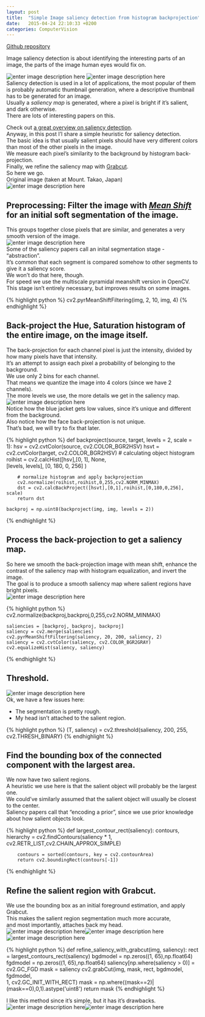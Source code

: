 ```yaml
---
layout: post
title:  "Simple Image saliency detection from histogram backprojection"
date:   2015-04-24 22:10:33 +0200
categories: ComputerVision
---
```


[Github repository](https://github.com/jacobgil/saliency-from-backproj)  

Image saliency detection is about identifying the interesting parts of an image, the parts of the image human eyes would fix on.  

![enter image description here](https://raw.githubusercontent.com/jacobgil/saliency-from-backproj/master/images/flower_original.jpg) ![enter image description here](https://raw.githubusercontent.com/jacobgil/saliency-from-backproj/master/images/flower_original_result.jpg)  
Saliency detection is used in a lot of applications, the most popular of them is probably automatic thumbnail generation, where a descriptive thumbnail has to be generated for an image.  
Usually a _saliency map_ is generated, where a pixel is bright if it’s salient, and dark otherwise.  
There are lots of interesting papers on this. 

Check out [a great overview on saliency detection](http://research.microsoft.com/en-us/um/people/jingdw/salientobjectdetection/salientobjectdetection.pdf).  
Anyway, in this post I’l share a simple heuristic for saliency detection.  
The basic idea is that usually salient pixels should have very different colors than most of the other pixels in the image.  
We measure each pixel’s similarity to the background by histogram back-projection.  
Finally, we refine the saliency map with [Grabcut](http://research.microsoft.com/apps/pubs/default.aspx?id=67890).  
So here we go.  
Original image (taken at Mount. Takao, Japan)  
![enter image description here](https://raw.githubusercontent.com/jacobgil/saliency-from-backproj/master/images/jacob_original.jpg)  

## Preprocessing: Filter the image with [_Mean Shift_](http://en.wikipedia.org/wiki/Mean_shift) for an initial soft segmentation of the image.

This groups together close pixels that are similar, and generates a very smooth version of the image.  
![enter image description here](https://raw.githubusercontent.com/jacobgil/saliency-from-backproj/master/images/jacob_original_abstraction.jpg)  
Some of the saliency papers call an inital segmentation stage - “abstraction”.  
It’s common that each segment is compared somehow to other segments to give it a saliency score.  
We won’t do that here, though.  
For speed we use the multiscale pyramidal meanshift version in OpenCV.  
This stage isn’t entirely necessary, but improves results on some images.  

{% highlight python %}
    cv2.pyrMeanShiftFiltering(img, 2, 10, img, 4)
{% endhighlight %}
## Back-project the Hue, Saturation histogram of the entire image, on the image itself.

The back-projection for each channel pixel is just the intensity, divided by how many pixels have that intensity.  
It’s an attempt to assign each pixel a probability of belonging to the background.  
We use only 2 bins for each channel.  
That means we quantize the image into 4 colors (since we have 2 channels).  
The more levels we use, the more details we get in the saliency map.  
![enter image description here](https://raw.githubusercontent.com/jacobgil/saliency-from-backproj/master/images/jacob_original_backprojection.jpg)  
Notice how the blue jacket gets low values, since it’s unique and different from the background.  
Also notice how the face back-projection is not unique.  
That’s bad, we will try to fix that later.  

{% highlight python %}
    def backproject(source, target, levels = 2, scale = 1):
        hsv = cv2.cvtColor(source,  cv2.COLOR_BGR2HSV)
        hsvt = cv2.cvtColor(target, cv2.COLOR_BGR2HSV)
        # calculating object histogram
        roihist = cv2.calcHist([hsv],[0, 1], None, \
            [levels, levels], [0, 180, 0, 256] )

        # normalize histogram and apply backprojection
        cv2.normalize(roihist,roihist,0,255,cv2.NORM_MINMAX)
        dst = cv2.calcBackProject([hsvt],[0,1],roihist,[0,180,0,256], scale)
        return dst

    backproj = np.uint8(backproject(img, img, levels = 2))
{% endhighlight %}

## Process the back-projection to get a saliency map.

So here we smooth the back-projection image with mean shift, enhance the contrast of the saliency map with histogram equalization, and invert the image.  
The goal is to produce a smooth saliency map where salient regions have bright pixels.  
![enter image description here](https://raw.githubusercontent.com/jacobgil/saliency-from-backproj/master/images/jacob_original_backprojection_processed.jpg)  

{% highlight python %}
    cv2.normalize(backproj,backproj,0,255,cv2.NORM_MINMAX)

    saliencies = [backproj, backproj, backproj]
    saliency = cv2.merge(saliencies)
    cv2.pyrMeanShiftFiltering(saliency, 20, 200, saliency, 2)
    saliency = cv2.cvtColor(saliency, cv2.COLOR_BGR2GRAY)
    cv2.equalizeHist(saliency, saliency)
{% endhighlight %}

## Threshold.

![enter image description here](https://raw.githubusercontent.com/jacobgil/saliency-from-backproj/master/images/jacob_original_afterthreshold.jpg)  
Ok, we have a few issues here:  
- The segmentation is pretty rough.  
- My head isn’t attached to the salient region.  

{% highlight python %}
    (T, saliency) = cv2.threshold(saliency, 200, 255, cv2.THRESH_BINARY)
{% endhighlight %}

## Find the bounding box of the connected component with the largest area.

We now have two salient regions.  
A heuristic we use here is that the salient object will probably be the largest one.  
We could’ve similarly assumed that the salient object will usually be closest to the center.  
Saliency papers call that “encoding a prior”, since we use prior knowledge about how salient objects look.  

{% highlight python %}
    def largest_contour_rect(saliency):
        contours, hierarchy = cv2.findContours(saliency * 1,
        cv2.RETR_LIST,cv2.CHAIN_APPROX_SIMPLE)

        contours = sorted(contours, key = cv2.contourArea)
        return cv2.boundingRect(contours[-1])
{% endhighlight %}

## Refine the salient region with Grabcut.

We use the bounding box as an initial foreground estimation, and apply Grabcut.  
This makes the salient region segmentation much more accurate,  
and most importantly, attaches back my head.  
![enter image description here](https://raw.githubusercontent.com/jacobgil/saliency-from-backproj/master/images/jacob_original.jpg)![enter image description here](https://raw.githubusercontent.com/jacobgil/saliency-from-backproj/master/images/jacob_original_mask.jpg)![enter image description here](https://raw.githubusercontent.com/jacobgil/saliency-from-backproj/master/images/jacob_original_result.jpg)  

{% highlight python %}
    def refine_saliency_with_grabcut(img, saliency):
        rect = largest_contours_rect(saliency)
        bgdmodel = np.zeros((1, 65),np.float64)
        fgdmodel = np.zeros((1, 65),np.float64)
        saliency[np.where(saliency > 0)] = cv2.GC_FGD
        mask = saliency
        cv2.grabCut(img, mask, rect, bgdmodel, fgdmodel, \
                    1, cv2.GC_INIT_WITH_RECT)
        mask = np.where((mask==2)|(mask==0),0,1).astype('uint8')
        return mask
{% endhighlight %}

I like this method since it’s simple, but it has it’s drawbacks.  
![enter image description here](https://raw.githubusercontent.com/jacobgil/saliency-from-backproj/master/images/star_original.jpg)![enter image description here](https://raw.githubusercontent.com/jacobgil/saliency-from-backproj/master/images/star_result.jpg)
